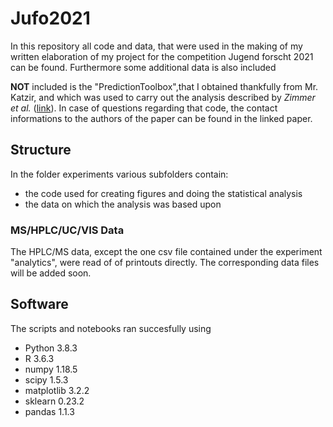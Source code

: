 # Jufo2021

In this repository all code and data, that were used in the making of my written elaboration of my project for the competition Jugend forscht 2021 can be found. Furthermore some additional data is also included

**NOT** included is the "PredictionToolbox",that I obtained thankfully from Mr. Katzir, and which was used to carry out the analysis described by *Zimmer et al.* ([link](https://www.pnas.org/content/113/37/10442)). In case of questions regarding that code, the contact informations to the authors of the paper can be found in the linked paper.

## Structure

In the folder experiments various subfolders contain:
* the code used for creating figures and doing the statistical analysis
* the data on which the analysis was based upon

### MS/HPLC/UC/VIS Data

The HPLC/MS data, except the one csv file contained under the experiment "analytics", were read of of printouts directly. The corresponding data files will be added soon.

## Software

The scripts and notebooks ran succesfully using
* Python 3.8.3
* R 3.6.3
* numpy 1.18.5
* scipy 1.5.3
* matplotlib 3.2.2
* sklearn 0.23.2
* pandas 1.1.3
